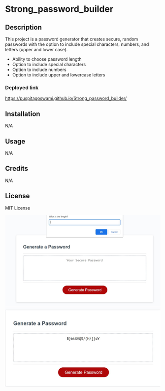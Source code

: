 # Strong_password_builder

## Description
This project is a password generator that creates secure, random passwords with the option to include special characters, numbers, and letters (upper and lower case).

- Ability to choose password length
- Option to include special characters
- Option to include numbers
- Option to include upper and lowercase letters 

### Deployed link
https://puspitagoswami.github.io/Strong_password_builder/

## Installation

N/A

## Usage

N/A

## Credits

N/A

## License

MIT License

![Alt text](ss1.JPG)
![Alt text](ss2.JPG)
